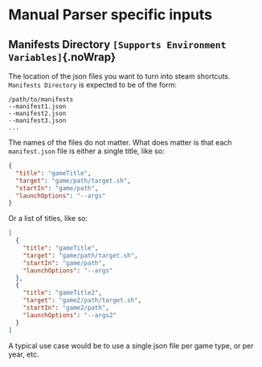 # Manual Parser specific inputs

## Manifests Directory `[Supports Environment Variables]`{.noWrap}

The location of the json files you want to turn into steam shortcuts. `Manifests Directory` is expected to be of the form:

```
/path/to/manifests
--manifest1.json
--manifest2.json
--manifest3.json
...
```

The names of the files do not matter. What does matter is that each `manifest.json` file is either a single title, like so:

```json
{
  "title": "gameTitle",
  "target": "game/path/target.sh",
  "startIn": "game/path",
  "launchOptions": "--args"
}
```

Or a list of titles, like so:

```json
[
  {
    "title": "gameTitle",
    "target": "game/path/target.sh",
    "startIn": "game/path",
    "launchOptions": "--args"
  },
  {
    "title": "gameTitle2",
    "target": "game2/path/target.sh",
    "startIn": "game2/path",
    "launchOptions": "--args2"
  }
]
```

A typical use case would be to use a single json file per game type, or per year, etc.
